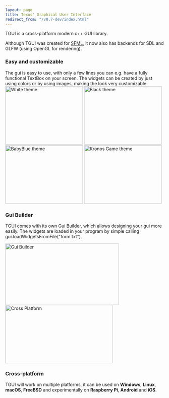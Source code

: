 ```yaml
---
layout: page
title: Texus' Graphical User Interface
redirect_from: "/v0.7-dev/index.html"
---
```


TGUI is a cross-platform modern c++ GUI library.

Although TGUI was created for [SFML](https://www.sfml-dev.org), it now also has backends for SDL and GLFW (using OpenGL for rendering).

<h3>Easy and customizable</h3>
The gui is easy to use, with only a few lines you can e.g. have a fully functional TextBox on your screen. The widgets can be created by just using colors or by using images, making the look very customizable.

<div>
  <a href="/resources/Screenshots/White.jpg" onclick="return showLightBox(event, href);"><img src="/resources/Screenshots/White-small.jpg" alt="White theme" width="246" height="185"/></a>
  <a href="/resources/Screenshots/Black.jpg" onclick="return showLightBox(event, href);"><img src="/resources/Screenshots/Black-small.jpg" alt="Black theme" width="246" height="185"/></a>
  <a href="/resources/Screenshots/BabyBlue.jpg" onclick="return showLightBox(event, href);"><img src="/resources/Screenshots/BabyBlue-small.jpg" alt="BabyBlue theme" width="246" height="185"/></a>
  <a href="/resources/Screenshots/KronosGame.jpg" onclick="return showLightBox(event, href);"><img src="/resources/Screenshots/KronosGame-small.jpg" alt="Kronos Game theme" width="246" height="185"/></a>
</div>

<div>
  <div class="HomePageLargerColumn">
    <h3>Gui Builder</h3>
    <p>TGUI comes with its own Gui Builder, which allows designing your gui more easily. The widgets are loaded in your program by simple calling gui.loadWidgetsFromFile("form.txt").</p>
  </div>
  <div class="HomePageSmallerColumn">
    <a href="/resources/GuiBuilder-0.8.5.png" onclick="return showLightBox(event, href);"><img src="/resources/GuiBuilder-0.8.5-small.jpg" alt="Gui Builder" width="360" height="195" /></a>
  </div>
</div>

<div>
  <div class="HomePageSmallerColumn">
    <img src="/resources/CrossPlatform.jpg" alt="Cross Platform" width="340" height="185" />
  </div>
  <div class="HomePageLargerColumn">
    <h3>Cross-platform</h3>
    <p>TGUI will work on multiple platforms, it can be used on <b>Windows</b>, <b>Linux</b>, <b>macOS</b>, <b>FreeBSD</b> and experimentally on <b>Raspberry Pi</b>, <b>Android</b> and <b>iOS</b>.</p>
  </div>
</div>


<!-- Make some of the images use a lightbox when javascript is enabled -->
<script type="text/javascript">
    function showLightBox(event, href) {
        if (event.ctrlKey || event.shiftKey) {
            return true;
        }

        var background = document.createElement("div");
        background.id = "LightBox";
        background.onclick = function() { hideLightBox(); }
        document.getElementById("contents").appendChild(background);

        var image = document.createElement("img");
        image.src = href;
        background.appendChild(image);
        return false;
    }

    function hideLightBox() {
        var lightbox = document.getElementById("LightBox");
        if (lightbox) {
            document.getElementById("contents").removeChild(lightbox);
        }
    }
</script>
